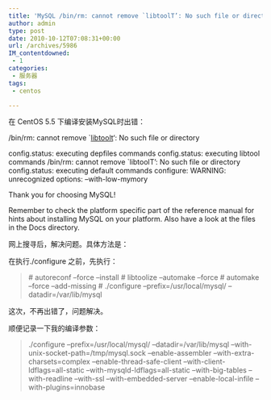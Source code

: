 ```yaml
---
title: 'MySQL /bin/rm: cannot remove `libtoolT’: No such file or directory的解决办法'
author: admin
type: post
date: 2010-10-12T07:08:31+00:00
url: /archives/5986
IM_contentdowned:
 - 1
categories:
 - 服务器
tags:
 - centos

---
```

在 CentOS 5.5 下编译安装MySQL时出错：

/bin/rm: cannot remove \`[libtoolt][1]‘: No such file or directory

config.status: executing depfiles commands
config.status: executing libtool commands
/bin/rm: cannot remove \`libtoolT’: No such file or directory
config.status: executing default commands
configure: WARNING: unrecognized options: –with-low-mymory

Thank you for choosing MySQL!

Remember to check the platform specific part of the reference manual
for hints about installing MySQL on your platform.
Also have a look at the files in the Docs directory.

网上搜寻后，解决问题。具体方法是：

在执行./configure 之前，先执行：

> # autoreconf –force –install
> # libtoolize –automake –force
> # automake –force –add-missing
> \# ./configure –prefix=/usr/local/mysql/ –datadir=/var/lib/mysql

这次，不再出错了，问题解决。

顺便记录一下我的编译参数：

> ./configure –prefix=/usr/local/mysql/ –datadir=/var/lib/mysql –with-unix-socket-path=/tmp/mysql.sock –enable-assembler –with-extra-charsets=complex –enable-thread-safe-client –with-client-ldflags=all-static –with-mysqld-ldflags=all-static –with-big-tables –with-readline –with-ssl –with-embedded-server –enable-local-infile –with-plugins=innobase

 [1]: http://www.yanghengfei.com/tag/libtoolt/